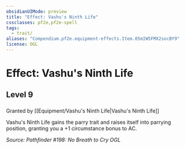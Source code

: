 ```yaml
---
obsidianUIMode: preview
title: "Effect: Vashu's Ninth Life"
cssclasses: pf2e,pf2e-spell
tags:
  - trait/
aliases: "Compendium.pf2e.equipment-effects.Item.05mIW5FMX2socBY9"
license: OGL
---
```

# Effect: Vashu's Ninth Life
## Level 9
### 






Granted by [[Equipment/Vashu's Ninth Life|Vashu's Ninth Life]]

Vashu's Ninth Life gains the parry trait and raises itself into parrying position, granting you a +1 circumstance bonus to AC.

*Source: Pathfinder #198: No Breath to Cry*
*OGL*